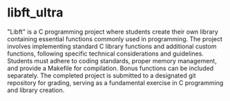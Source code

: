# libft_ultra

"Libft" is a C programming project where students create their own library containing essential functions commonly used in programming. 
The project involves implementing standard C library functions and additional custom functions, following specific technical considerations and guidelines. 
Students must adhere to coding standards, proper memory management, and provide a Makefile for compilation. Bonus functions can be included separately.
The completed project is submitted to a designated git repository for grading, serving as a fundamental exercise in C programming and library creation.
